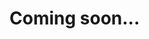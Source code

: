 <!--

To future writer/updater:

Customer app should register for the 'CITRIX_DISCONNECTED' event.

This event signifies that the Citrix session has disconnected, or CWP has encountered an unrecoverable error. The app should end any active calls and unsubscribe the user.

Later, when the customer app has re-initialized following a Citrix session reconnect, CWP should be initialized again

-->

# Coming soon...

